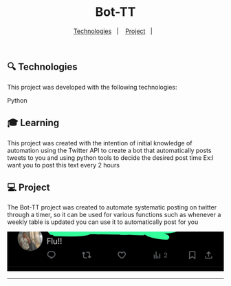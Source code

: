 <h1 align="center"> Bot-TT </h1>

<p align="center">

<p align="center">
  <a href="#-Technologies">Technologies</a>&nbsp;&nbsp;&nbsp;|&nbsp;&nbsp;&nbsp;
  <a href="#-Project">Project</a>&nbsp;&nbsp;&nbsp;|&nbsp;&nbsp;&nbsp
</p>


<br>

## 🔍 Technologies

This project was developed with the following technologies:

Python

## 🎓 Learning

 This project was created with the intention of initial knowledge of automation using the Twitter API to create a bot that automatically posts tweets to you and using python tools to decide the desired post time Ex:I want you to post this text every 2 hours

## 💻 Project

The Bot-TT project was created to automate systematic posting on twitter through a timer, so it can be used for various functions such as whenever a weekly table is updated you can use it to automatically post for you

![alt text](wpp.png)

---
